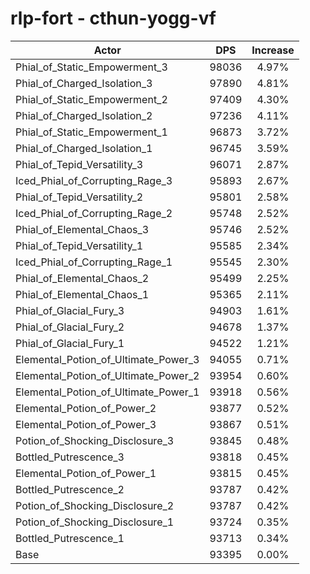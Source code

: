 # rlp-fort - cthun-yogg-vf
| Actor | DPS | Increase |
|---|:---:|:---:|
|Phial_of_Static_Empowerment_3|98036|4.97%|
|Phial_of_Charged_Isolation_3|97890|4.81%|
|Phial_of_Static_Empowerment_2|97409|4.30%|
|Phial_of_Charged_Isolation_2|97236|4.11%|
|Phial_of_Static_Empowerment_1|96873|3.72%|
|Phial_of_Charged_Isolation_1|96745|3.59%|
|Phial_of_Tepid_Versatility_3|96071|2.87%|
|Iced_Phial_of_Corrupting_Rage_3|95893|2.67%|
|Phial_of_Tepid_Versatility_2|95801|2.58%|
|Iced_Phial_of_Corrupting_Rage_2|95748|2.52%|
|Phial_of_Elemental_Chaos_3|95746|2.52%|
|Phial_of_Tepid_Versatility_1|95585|2.34%|
|Iced_Phial_of_Corrupting_Rage_1|95545|2.30%|
|Phial_of_Elemental_Chaos_2|95499|2.25%|
|Phial_of_Elemental_Chaos_1|95365|2.11%|
|Phial_of_Glacial_Fury_3|94903|1.61%|
|Phial_of_Glacial_Fury_2|94678|1.37%|
|Phial_of_Glacial_Fury_1|94522|1.21%|
|Elemental_Potion_of_Ultimate_Power_3|94055|0.71%|
|Elemental_Potion_of_Ultimate_Power_2|93954|0.60%|
|Elemental_Potion_of_Ultimate_Power_1|93918|0.56%|
|Elemental_Potion_of_Power_2|93877|0.52%|
|Elemental_Potion_of_Power_3|93867|0.51%|
|Potion_of_Shocking_Disclosure_3|93845|0.48%|
|Bottled_Putrescence_3|93818|0.45%|
|Elemental_Potion_of_Power_1|93815|0.45%|
|Bottled_Putrescence_2|93787|0.42%|
|Potion_of_Shocking_Disclosure_2|93787|0.42%|
|Potion_of_Shocking_Disclosure_1|93724|0.35%|
|Bottled_Putrescence_1|93713|0.34%|
|Base|93395|0.00%|
